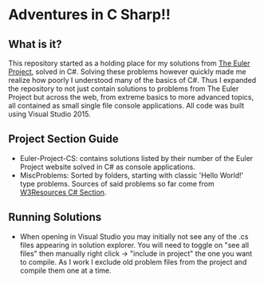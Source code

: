 # Adventures in C Sharp!!

## What is it?
This repository started as a holding place for my solutions from [The Euler Project](https://projecteuler.net/archives), solved in C#. Solving these problems however quickly made me realize how poorly I understood many of the basics of C#. Thus I expanded the repository to not just contain solutions to problems from The Euler Project but across the web, from extreme basics to more advanced topics, all contained as small single file console applications. All code was built using Visual Studio 2015.

## Project Section Guide
* Euler-Project-CS: contains solutions listed by their number of the Euler Project website solved in C# as console applications.
* MiscProblems: Sorted by folders, starting with classic 'Hello World!' type problems. Sources of said problems so far come from [W3Resources C# Section](http://www.w3resource.com/csharp-exercises/).

## Running Solutions
* When opening in Visual Studio you may initially not see any of the .cs files appearing in solution explorer. You will need to toggle on "see all files" then manually right click -> "include in project" the one you want to compile. As I work I exclude old problem files from the project and compile them one at a time.
